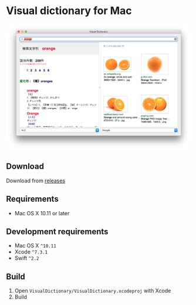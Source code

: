 # Visual dictionary for Mac

![screen shot](docs/images/screenshot.png)

## Download

Download from [releases](https://github.com/knt5/visual-dictionary-mac/releases)

## Requirements

- Mac OS X 10.11 or later

## Development requirements

- Mac OS X ```^10.11```
- Xcode ```^7.3.1```
- Swift ```^2.2```

## Build

1. Open ```VisualDictionary/VisualDictionary.xcodeproj``` with Xcode
2. Build
